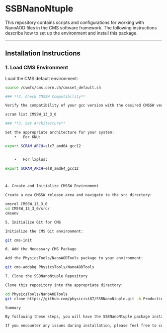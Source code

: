 # SSBNanoNtuple

This repository contains scripts and configurations for working with NanoAOD files in the CMS software framework. The following instructions describe how to set up the environment and install this package.

---

## **Installation Instructions**

### **1. Load CMS Environment**
Load the CMS default environment:
```bash
source /cvmfs/cms.cern.ch/cmsset_default.sh

### **2. Check CMSSW Compatibility**

Verify the compatibility of your gcc version with the desired CMSSW version:

scram list CMSSW_13_3_0

### **3. Set Architecture**

Set the appropriate architecture for your system:
	•	For KNU:

export SCRAM_ARCH=slc7_amd64_gcc12


	•	For lxplus:

export SCRAM_ARCH=el8_amd64_gcc12



4. Create and Initialize CMSSW Environment

Create a new CMSSW release area and navigate to the src directory:

cmsrel CMSSW_13_3_0
cd CMSSW_13_3_0/src/
cmsenv

5. Initialize Git for CMS

Initialize the CMS Git environment:

git cms-init

6. Add the Necessary CMS Package

Add the PhysicsTools/NanoAODTools package to your environment:

git cms-addpkg PhysicsTools/NanoAODTools

7. Clone the SSBNanoNtuple Repository

Clone this repository into the appropriate directory:

cd PhysicsTools/NanoAODTools
git clone https://github.com/physicist87/SSBNanoNtuple.git -b Production_v1

Summary

By following these steps, you will have the SSBNanoNtuple package installed and ready to use within the PhysicsTools/NanoAODTools directory in your CMSSW environment. Ensure that you are using the correct architecture (SCRAM_ARCH) based on your system.

If you encounter any issues during installation, please feel free to contact me. 


